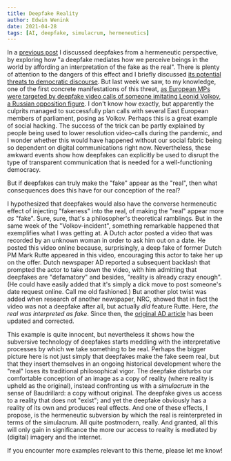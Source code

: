 ```yaml
---
title: Deepfake Reality
author: Edwin Wenink
date: 2021-04-28
tags: [AI, deepfake, simulacrum, hermeneutics]
---
```


In a [previous post](/posts/37-deepfakes) I discussed deepfakes from a hermeneutic perspective, by exploring how "a deepfake mediates how we perceive beings in the world by affording an interpretation of the fake as the real". 
There is plenty of attention to the dangers of this effect and I briefly discussed [its potential threats to democratic discourse](http://localhost:1313/posts/37-deepfakes/#deepfakes-disrupting-democratic-discourse).
But last week we saw, to my knowledge, one of the first concrete manifestations of this threat, [as European MPs were targeted by deepfake video calls of someone imitating Leonid Volkov, a Russian opposition figure](https://www.theguardian.com/world/2021/apr/22/european-mps-targeted-by-deepfake-video-calls-imitating-russian-opposition).
I don't know how exactly, but apparently the culprits managed to successfully plan calls with several East European members of parliament, posing as Volkov. 
Perhaps this is a great example of social hacking.
The success of the trick can be partly explained by people being used to lower resolution video-calls during the pandemic, and I wonder whether this would have happened without our social fabric being so dependent on digital communications right now.
Nevertheless, these awkward events show how deepfakes can explicitly be used to disrupt the type of transparent communication that is needed for a well-functioning democracy.

But if deepfakes can truly make the "fake" appear as the "real", then what consequences does this have for our conception of the real?

I hypothesized that deepfakes would also have the converse hermeneutic effect of injecting "fakeness" into the real, of making the "real" appear more *as* "fake".
Sure, sure, that's a philosopher's theoretical ramblings.
But in the same week of the "Volkov-incident", something remarkable happened that exemplifies what I was getting at.
A Dutch actor posted a video that was recorded by an unknown woman in order to ask him out on a date.
He posted this video online because, surprisingly, a deep fake of former Dutch PM Mark Rutte appeared in this video, encouraging this actor to take her up on the offer.
Dutch newspaper AD reported a subsequent backlash that prompted the actor to take down the video, with him admitting that deepfakes are "defamatory" and besides, "reality is already crazy enough".
(He could have easily added that it's simply a dick move to post someone's date request online. Call me old fashioned.)
But another plot twist was added when research of another newspaper, NRC, showed that in fact the video was not a deepfake after all, but actually *did* feature Rutte.
Here, *the real was interpreted as fake*.
Since then, the [original AD article](https://www.ad.nl/tech/deepfake-video-van-rutte-die-een-acteur-aanraadt-om-op-date-te-gaan-blijkt-echt~a8241ae1/) has been updated and corrected.

This example is quite innocent, but nevertheless it shows how the subversive technology of deepfakes starts meddling with the interpretative processes by which we take something to be real.
Perhaps the bigger picture here is not just simply that deepfakes make the fake seem real, but that they insert themselves in an ongoing historical development where the "real" loses its traditional philosophical vigor.
The deepfake disturbs our comfortable conception of an image as a copy of reality (where reality is upheld as the original), instead confronting us with a *simulacrum* in the sense of Baudrillard: a copy without original.
The deepfake gives us access to a reality that does not "exist"; and yet the deepfake obviously has a reality of its own and produces real effects. 
And one of these effects, I propose, is the hermeneutic subversion by which the real is reinterpreted in terms of the simulacrum.
All quite postmodern, really.
And granted, all this will only gain in significance the more our access to reality is mediated by (digital) imagery and the internet. 

If you encounter more examples relevant to this theme, please let me know!
